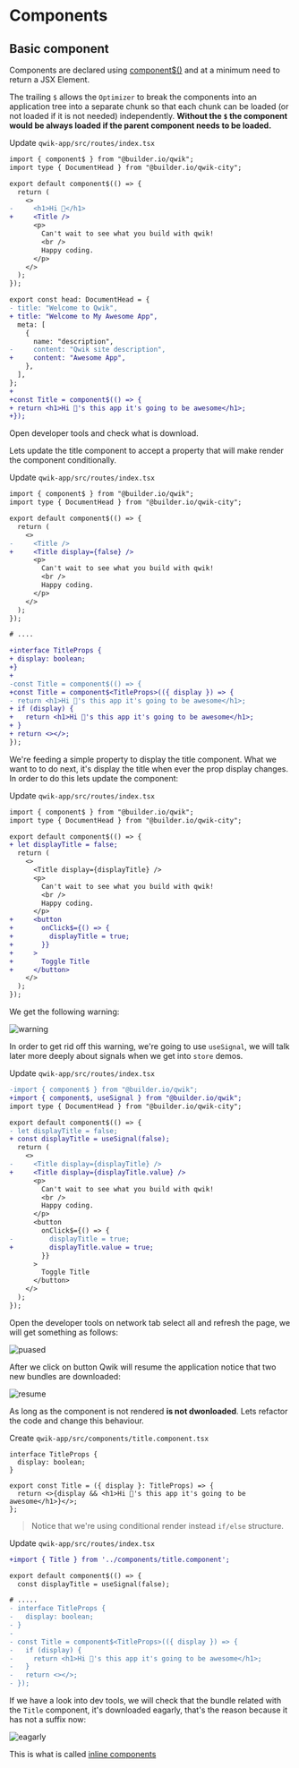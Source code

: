 # Components 

## Basic component

Components are declared using [component$()](https://qwik.builder.io/docs/components/overview/#component) and at a minimum need to return a JSX Element.

The trailing `$` allows the `Optimizer` to break the components into an application tree into a separate chunk so that each chunk can be loaded (or not loaded if it is not needed) independently. **Without the `$` the component would be always loaded if the parent component needs to be loaded.**

Update `qwik-app/src/routes/index.tsx`

```diff
import { component$ } from "@builder.io/qwik";
import type { DocumentHead } from "@builder.io/qwik-city";

export default component$(() => {
  return (
    <>
-     <h1>Hi 👋</h1>
+     <Title />
      <p>
        Can't wait to see what you build with qwik!
        <br />
        Happy coding.
      </p>
    </>
  );
});

export const head: DocumentHead = {
- title: "Welcome to Qwik",
+ title: "Welcome to My Awesome App",
  meta: [
    {
      name: "description",
-     content: "Qwik site description",
+     content: "Awesome App",
    },
  ],
};
+
+const Title = component$(() => {
+ return <h1>Hi 🍋's this app it's going to be awesome</h1>;
+});

```

Open developer tools and check what is download. 

Lets update the title component to accept a property that will make render the component conditionally.

Update `qwik-app/src/routes/index.tsx`

```diff
import { component$ } from "@builder.io/qwik";
import type { DocumentHead } from "@builder.io/qwik-city";

export default component$(() => {
  return (
    <>
-     <Title />
+     <Title display={false} />
      <p>
        Can't wait to see what you build with qwik!
        <br />
        Happy coding.
      </p>
    </>
  );
});

# ....

+interface TitleProps {
+ display: boolean;
+}
+
-const Title = component$(() => {
+const Title = component$<TitleProps>(({ display }) => {
- return <h1>Hi 🍋's this app it's going to be awesome</h1>;
+ if (display) {
+   return <h1>Hi 🍋's this app it's going to be awesome</h1>;
+ }
+ return <></>;
});

```

We're feeding a simple property to display the title component. What we want to to do next, it's display the title when ever the prop display changes. In order to do this lets update the component:


Update `qwik-app/src/routes/index.tsx`

```diff
import { component$ } from "@builder.io/qwik";
import type { DocumentHead } from "@builder.io/qwik-city";

export default component$(() => {
+ let displayTitle = false;
  return (
    <>
      <Title display={displayTitle} />
      <p>
        Can't wait to see what you build with qwik!
        <br />
        Happy coding.
      </p>
+     <button
+       onClick$={() => {
+         displayTitle = true;
+       }}
+     >
+       Toggle Title
+     </button>
    </>
  );
});

```

We get the following warning:

![warning](./resources/01-warning.png)

In order to get rid off this warning, we're going to use `useSignal`, we will talk later more deeply about signals when we get into `store` demos.

Update `qwik-app/src/routes/index.tsx`

```diff
-import { component$ } from "@builder.io/qwik";
+import { component$, useSignal } from "@builder.io/qwik";
import type { DocumentHead } from "@builder.io/qwik-city";

export default component$(() => {
- let displayTitle = false;
+ const displayTitle = useSignal(false);
  return (
    <>
-     <Title display={displayTitle} />
+     <Title display={displayTitle.value} />
      <p>
        Can't wait to see what you build with qwik!
        <br />
        Happy coding.
      </p>
      <button
        onClick$={() => {
-         displayTitle = true;
+         displayTitle.value = true;
        }}
      >
        Toggle Title
      </button>
    </>
  );
});
```

Open the developer tools on network tab select all and refresh the page, we will get something as follows:

![puased](./resources/02-paused.png)

After we click on button Qwik will resume the application notice that two new bundles are downloaded:

![resume](./resources/03-resume.png)

As long as the component is not rendered **is not dwonloaded**. Lets refactor the code and change this behaviour.

Create `qwik-app/src/components/title.component.tsx`

```tsx
interface TitleProps {
  display: boolean;
}

export const Title = ({ display }: TitleProps) => {
  return <>{display && <h1>Hi 🍋's this app it's going to be awesome</h1>}</>;
};

```

> Notice that we're using conditional render instead `if/else` structure. 

Update `qwik-app/src/routes/index.tsx`

```diff
+import { Title } from '../components/title.component';

export default component$(() => {
  const displayTitle = useSignal(false);

# .....
- interface TitleProps {
-   display: boolean;
- }
-
- const Title = component$<TitleProps>(({ display }) => {
-   if (display) {
-     return <h1>Hi 🍋's this app it's going to be awesome</h1>;
-   }
-   return <></>;
- });
```

If we have a look into dev tools, we will check that the bundle related with the `Title` component, it's downloaded eagarly, that's the reason because it has not a suffix now:

![eagarly](./resources/04-eagerly.png)

This is what is called [inline components](https://qwik.builder.io/docs/components/overview/#inline-components)